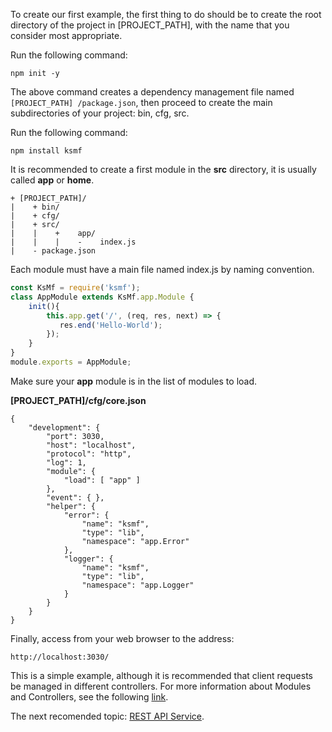 To create our first example, the first thing to do should be to create the root directory of the project in [PROJECT_PATH], with the name that you consider most appropriate. 

Run the following command: 
```
npm init -y
```

The above command creates a dependency management file named ```[PROJECT_PATH] /package.json```, then proceed to create the main subdirectories of your project: bin, cfg, src. 

Run the following command:
```
npm install ksmf
```

It is recommended to create a first module in the **src** directory, it is usually called **app** or **home**. 
```
+ [PROJECT_PATH]/
|    + bin/
|    + cfg/
|    + src/
|    |    +    app/
|    |    |    -    index.js
|    - package.json
```

Each module must have a main file named index.js by naming convention. 
```js
const KsMf = require('ksmf');
class AppModule extends KsMf.app.Module {
    init(){
        this.app.get('/', (req, res, next) => {
           res.end('Hello-World');
        });
    }
}
module.exports = AppModule;
```

Make sure your **app** module is in the list of modules to load.

**[PROJECT_PATH]/cfg/core.json**
```
{
    "development": {
        "port": 3030,
        "host": "localhost",
        "protocol": "http",
        "log": 1,
        "module": {
            "load": [ "app" ]
        },
        "event": { },
        "helper": { 
            "error": {
                "name": "ksmf",
                "type": "lib",
                "namespace": "app.Error"
            },
            "logger": {
                "name": "ksmf",
                "type": "lib",
                "namespace": "app.Logger"
            }
        }
    }
}
```

Finally, access from your web browser to the address:
```
http://localhost:3030/
``` 

This is a simple example, although it is recommended that client requests be managed in different controllers. For more information about Modules and Controllers, see the following [link](./common.modules.md).

The next recomended topic: [REST API Service](./intro.REST_API.md).
